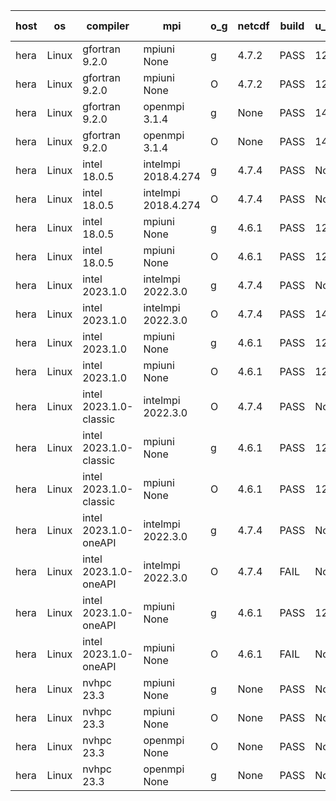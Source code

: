 

| host     | os       | compiler                              | mpi                      | o_g        | netcdf        | build       | u_pass          | u_fail          | s_pass            | s_fail            | e_pass             | e_fail             | nuopc_pass       | nuopc_fail       | artifacts link          |
|----------|----------|---------------------------------------|--------------------------|------------|---------------|-------------|-----------------|-----------------|-------------------|-------------------|--------------------|--------------------|------------------|------------------|-------------------------|
| hera | Linux | gfortran 9.2.0 | mpiuni None  | g | 4.7.2  | PASS | 12425 | 0 | 8 | 0 | 44 | 0 | None | None | <a href="https://github.com/esmf-org/esmf-test-artifacts/tree/da261a577e2194b58d74abc814195f097a46811f/patch_8.6.1/gfortran/9.2.0/g/mpiuni/None" target="_blank">da261a5</a> | 
| hera | Linux | gfortran 9.2.0 | mpiuni None  | O | 4.7.2  | PASS | 12425 | 0 | 8 | 0 | 44 | 0 | None | None | <a href="https://github.com/esmf-org/esmf-test-artifacts/tree/5f54ec42c6d70b3b8888e2992886809823e64a01/patch_8.6.1/gfortran/9.2.0/O/mpiuni/None" target="_blank">5f54ec4</a> | 
| hera | Linux | gfortran 9.2.0 | openmpi 3.1.4  | g | None  | PASS | 14093 | 0 | 49 | 0 | 81 | 0 | 47 | 0 | <a href="https://github.com/esmf-org/esmf-test-artifacts/tree/b5c7d3db67f07683e02969073770a22946896aa7/patch_8.6.1/gfortran/9.2.0/g/openmpi/3.1.4" target="_blank">b5c7d3d</a> | 
| hera | Linux | gfortran 9.2.0 | openmpi 3.1.4  | O | None  | PASS | 14093 | 0 | 49 | 0 | 81 | 0 | 47 | 0 | <a href="https://github.com/esmf-org/esmf-test-artifacts/tree/b4e35ca6f5ddca52cb822c09f4e7b849cfd5ee5c/patch_8.6.1/gfortran/9.2.0/O/openmpi/3.1.4" target="_blank">b4e35ca</a> | 
| hera | Linux | intel 18.0.5 | intelmpi 2018.4.274  | g | 4.7.4  | PASS | None | None | None | None | None | None | None | None | <a href="https://github.com/esmf-org/esmf-test-artifacts/tree/b646c0af37372d09efe71f9415067d9e6272f23a/patch_8.6.1/intel/18.0.5/g/intelmpi/2018.4.274" target="_blank">b646c0a</a> | 
| hera | Linux | intel 18.0.5 | intelmpi 2018.4.274  | O | 4.7.4  | PASS | None | None | None | None | None | None | None | None | <a href="https://github.com/esmf-org/esmf-test-artifacts/tree/794b824ee59e86f80edb422c615275d534affb93/patch_8.6.1/intel/18.0.5/O/intelmpi/2018.4.274" target="_blank">794b824</a> | 
| hera | Linux | intel 18.0.5 | mpiuni None  | g | 4.6.1  | PASS | 12425 | 0 | 8 | 0 | 44 | 0 | None | None | <a href="https://github.com/esmf-org/esmf-test-artifacts/tree/3ebe24f4b50c2209007c382371358d52216124ef/patch_8.6.1/intel/18.0.5/g/mpiuni/None" target="_blank">3ebe24f</a> | 
| hera | Linux | intel 18.0.5 | mpiuni None  | O | 4.6.1  | PASS | 12425 | 0 | 8 | 0 | 44 | 0 | None | None | <a href="https://github.com/esmf-org/esmf-test-artifacts/tree/30f2e9069a8fe6ede1dbfef9ea4eeb589ce18d0d/patch_8.6.1/intel/18.0.5/O/mpiuni/None" target="_blank">30f2e90</a> | 
| hera | Linux | intel 2023.1.0 | intelmpi 2022.3.0  | g | 4.7.4  | PASS | None | None | None | None | None | None | None | None | <a href="https://github.com/esmf-org/esmf-test-artifacts/tree/14f679314f7df6d6ee4d40036f771b71f0982b9d/patch_8.6.1/intel/2023.1.0/g/intelmpi/2022.3.0" target="_blank">14f6793</a> | 
| hera | Linux | intel 2023.1.0 | intelmpi 2022.3.0  | O | 4.7.4  | PASS | 14093 | 0 | 49 | 0 | 81 | 0 | 47 | 0 | <a href="https://github.com/esmf-org/esmf-test-artifacts/tree/a9005060cd284449433bad009854a1006a3c4a2d/patch_8.6.1/intel/2023.1.0/O/intelmpi/2022.3.0" target="_blank">a900506</a> | 
| hera | Linux | intel 2023.1.0 | mpiuni None  | g | 4.6.1  | PASS | 12425 | 0 | 8 | 0 | 44 | 0 | None | None | <a href="https://github.com/esmf-org/esmf-test-artifacts/tree/a3b2918f308b30c7649098d230e9133b3bed1929/patch_8.6.1/intel/2023.1.0/g/mpiuni/None" target="_blank">a3b2918</a> | 
| hera | Linux | intel 2023.1.0 | mpiuni None  | O | 4.6.1  | PASS | 12425 | 0 | 8 | 0 | 44 | 0 | None | None | <a href="https://github.com/esmf-org/esmf-test-artifacts/tree/b08f0d47c3f28f468566087a9d4ab358309fbffe/patch_8.6.1/intel/2023.1.0/O/mpiuni/None" target="_blank">b08f0d4</a> | 
| hera | Linux | intel 2023.1.0-classic | intelmpi 2022.3.0  | O | 4.7.4  | PASS | None | None | None | None | None | None | None | None | <a href="https://github.com/esmf-org/esmf-test-artifacts/tree/c7153b789b91efd2f699eeb971afa0d9f0eb98bd/patch_8.6.1/intel/2023.1.0-classic/O/intelmpi/2022.3.0" target="_blank">c7153b7</a> | 
| hera | Linux | intel 2023.1.0-classic | mpiuni None  | g | 4.6.1  | PASS | 12425 | 0 | 8 | 0 | 44 | 0 | None | None | <a href="https://github.com/esmf-org/esmf-test-artifacts/tree/3b347dd3e45249691b77fa0f472bb1f8d5999733/patch_8.6.1/intel/2023.1.0-classic/g/mpiuni/None" target="_blank">3b347dd</a> | 
| hera | Linux | intel 2023.1.0-classic | mpiuni None  | O | 4.6.1  | PASS | 12425 | 0 | 8 | 0 | 44 | 0 | None | None | <a href="https://github.com/esmf-org/esmf-test-artifacts/tree/4be0d5239848311484dff3dd6ddac65f4e19cb05/patch_8.6.1/intel/2023.1.0-classic/O/mpiuni/None" target="_blank">4be0d52</a> | 
| hera | Linux | intel 2023.1.0-oneAPI | intelmpi 2022.3.0  | g | 4.7.4  | PASS | None | None | None | None | None | None | None | None | <a href="https://github.com/esmf-org/esmf-test-artifacts/tree/36dac6a6b67289c0ea86e6bee7ba46098ff8f0b1/patch_8.6.1/intel/2023.1.0-oneAPI/g/intelmpi/2022.3.0" target="_blank">36dac6a</a> | 
| hera | Linux | intel 2023.1.0-oneAPI | intelmpi 2022.3.0  | O | 4.7.4  | FAIL | None | None | None | None | None | None | None | None | <a href="https://github.com/esmf-org/esmf-test-artifacts/tree/3beda8f14331e2005d20c0ac2b0cbe855ffdc851/patch_8.6.1/intel/2023.1.0-oneAPI/O/intelmpi/2022.3.0" target="_blank">3beda8f</a> | 
| hera | Linux | intel 2023.1.0-oneAPI | mpiuni None  | g | 4.6.1  | PASS | 12425 | 0 | 8 | 0 | 44 | 0 | None | None | <a href="https://github.com/esmf-org/esmf-test-artifacts/tree/e1f37b6f34d9d330b89d151c6662705eabea1a91/patch_8.6.1/intel/2023.1.0-oneAPI/g/mpiuni/None" target="_blank">e1f37b6</a> | 
| hera | Linux | intel 2023.1.0-oneAPI | mpiuni None  | O | 4.6.1  | FAIL | None | None | None | None | None | None | None | None | <a href="https://github.com/esmf-org/esmf-test-artifacts/tree/e17923f36beb6b0036bf80682a0a6a58a5aad0dc/patch_8.6.1/intel/2023.1.0-oneAPI/O/mpiuni/None" target="_blank">e17923f</a> | 
| hera | Linux | nvhpc 23.3 | mpiuni None  | g | None  | PASS | None | None | None | None | None | None | None | None | <a href="https://github.com/esmf-org/esmf-test-artifacts/tree/67d5eef7d5aca380825ae7ca5bfa28e9eda5561c/patch_8.6.1/nvhpc/23.3/g/mpiuni/None" target="_blank">67d5eef</a> | 
| hera | Linux | nvhpc 23.3 | mpiuni None  | O | None  | PASS | None | None | None | None | None | None | None | None | <a href="https://github.com/esmf-org/esmf-test-artifacts/tree/d47ca01929f397d453d360ca5ccda0ba2eaf8540/patch_8.6.1/nvhpc/23.3/O/mpiuni/None" target="_blank">d47ca01</a> | 
| hera | Linux | nvhpc 23.3 | openmpi None  | O | None  | PASS | None | None | None | None | None | None | None | None | <a href="https://github.com/esmf-org/esmf-test-artifacts/tree/d240ec69e1e069152d61918fe0e7cfa4a4718034/patch_8.6.1/nvhpc/23.3/O/openmpi/None" target="_blank">d240ec6</a> | 
| hera | Linux | nvhpc 23.3 | openmpi None  | g | None  | PASS | None | None | None | None | None | None | None | None | <a href="https://github.com/esmf-org/esmf-test-artifacts/tree/573ae1fd5cdc17491054f4a1cf39e843c9f5bdbd/patch_8.6.1/nvhpc/23.3/g/openmpi/None" target="_blank">573ae1f</a> | 
